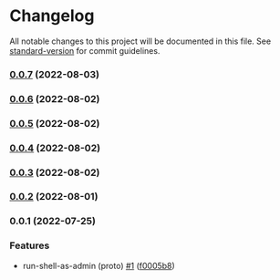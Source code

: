 # Changelog

All notable changes to this project will be documented in this file. See [standard-version](https://github.com/conventional-changelog/standard-version) for commit guidelines.

### [0.0.7](https://github.com/taizod1024/vscode-run-shell-as-admin-extension/compare/v0.0.6...v0.0.7) (2022-08-03)

### [0.0.6](https://github.com/taizod1024/vscode-run-shell-as-admin-extension/compare/v0.0.5...v0.0.6) (2022-08-02)

### [0.0.5](https://github.com/taizod1024/vscode-run-shell-as-admin-extension/compare/v0.0.4...v0.0.5) (2022-08-02)

### [0.0.4](https://github.com/taizod1024/vscode-run-shell-as-admin-extension/compare/v0.0.3...v0.0.4) (2022-08-02)

### [0.0.3](https://github.com/taizod1024/vscode-run-shell-as-admin-extension/compare/v0.0.2...v0.0.3) (2022-08-02)

### [0.0.2](https://github.com/taizod1024/vscode-run-shell-as-admin-extension/compare/v0.0.1...v0.0.2) (2022-08-01)

### 0.0.1 (2022-07-25)


### Features

* run-shell-as-admin (proto) [#1](https://github.com/taizod1024/vscode-run-shell-as-admin-extension/issues/1) ([f0005b8](https://github.com/taizod1024/vscode-run-shell-as-admin-extension/commit/f0005b823ac0f68238bf8f47bb1dea8cc9f994f2))
